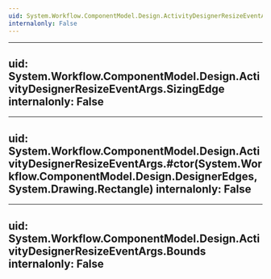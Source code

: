 ```yaml
---
uid: System.Workflow.ComponentModel.Design.ActivityDesignerResizeEventArgs
internalonly: False
---
```


---
uid: System.Workflow.ComponentModel.Design.ActivityDesignerResizeEventArgs.SizingEdge
internalonly: False
---

---
uid: System.Workflow.ComponentModel.Design.ActivityDesignerResizeEventArgs.#ctor(System.Workflow.ComponentModel.Design.DesignerEdges,System.Drawing.Rectangle)
internalonly: False
---

---
uid: System.Workflow.ComponentModel.Design.ActivityDesignerResizeEventArgs.Bounds
internalonly: False
---
